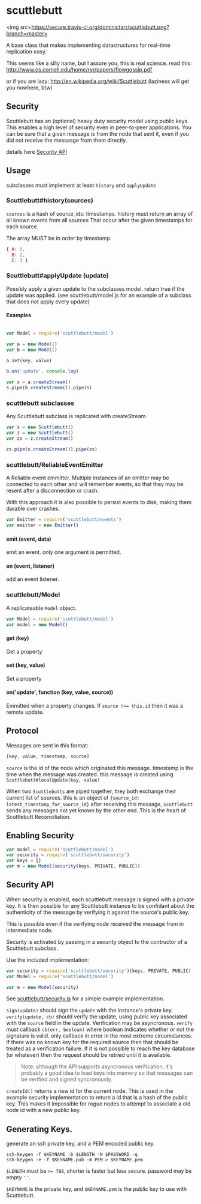 # scuttlebutt

<img src=https://secure.travis-ci.org/dominictarr/scuttlebutt.png?branch=master>

A base class that makes implementing 
datastructures for real-time  replication easy.

This seems like a silly name, but I assure you, this is real science. 
read this: http://www.cs.cornell.edu/home/rvr/papers/flowgossip.pdf

or if you are lazy: http://en.wikipedia.org/wiki/Scuttlebutt (laziness will get you nowhere, btw)

## Security

Scuttlebutt has an (optional) heavy duty security model using public keys. 
This enables a high level of security even in peer-to-peer applications.
You can be sure that a given message is from the node that sent it, 
even if you did not receive the messasge from them directly.

details here [Security API](#security_api)

## Usage

subclasses must implement at least `history` and `applyUpdate`

### Scuttlebutt#history(sources)

`sources` is a hash of source_ids: timestamps. 
history must return an array of all known events from all sources
That occur after the given timestamps for each source.

The array MUST be in order by timestamp.

``` js
{ A: 0,
  B: 2,
  C: 3 }
```

### Scuttlebutt#applyUpdate (update)

Possibly apply a given update to the subclasses model.
return true if the update was applied. (see scuttlebutt/model.js
for an example of a subclass that does not apply every update)

#### Examples

``` js

var Model = require('scuttlebutt/model')

var a = new Model()
var b = new Model()

a.set(key, value)

b.on('update', console.log)

var s = a.createStream()
s.pipe(b.createStream()).pipe(s)
```

### scuttlebutt subclasses

Any Scuttlebutt subclass is replicated with createStream.

``` js
var s = new Scuttlebutt()
var z = new Scuttlebutt()
var zs = z.createStream()

zs.pipe(s.createStream()).pipe(zs)
```

### scuttlebutt/ReliableEventEmitter

A Reliable event emmitter. Multiple instances of an emitter
may be connected to each other and will remember events,
so that they may be resent after a disconnection or crash.

With this approach it is also possible to persist events to disk,
making them durable over crashes.

``` js
var Emitter = require('scuttlebutt/events')
var emitter = new Emitter()
```

#### emit (event, data)

emit an event. only one argument is permitted.

#### on (event, listener)

add an event listener.

### scuttlebutt/Model

A replicateable `Model` object.

``` js
var Model = require('scuttlebutt/model')
var model = new Model()
```


#### get (key)

Get a property

#### set (key, value)

Set a property

#### on('update', function (key, value, source))

Emmitted when a property changes. 
If `source !== this.id`
then it was a remote update.

## Protocol

Messages are sent in this format:

``` js
[key, value, timestamp, source]
```

`source` is the id of the node which originated this message.
timestamp is the time when the message was created. 
this message is created using `Scuttlebutt#localUpdate(key, value)`

When two `Scuttlebutts` are piped together, they both exchange their current list
of sources. this is an object of `{source_id: latest_timestamp_for_source_id}`
after receiving this message, `Scuttlebutt` sends any messages not yet 
known by the other end. This is the heart of Scuttlebutt Reconciliation.

## Enabling Security

``` js
var model = require('scuttlebutt/model')
var security = require('scuttlebutt/security')
var keys = {}
var m = new Model(security(keys, PRIVATE, PUBLIC))
```

## Security API

When security is enabled, each scuttlebutt message is signed with a private key.
It is then possible for any Scuttlebutt instance to be confidant about the
authenticity of the message by verifying it against the source's public key.

This is possible even if the verifying node received the message from in intermediate node.

Security is activated by passing in a security object to the contructor of a Scuttlebutt
subclass. 

Use the included implementation:

``` js
var security = require('scuttlebutt/security')(keys, PRIVATE, PUBLIC)
var Model = require('scuttlebutt/model')

var m = new Model(security)
```

See 
[scuttlebutt/security.js](https://github.com/dominictarr/scuttlebutt/blob/master/security.js)
for a simple example implementation.

`sign(update)` should sign the `update` with the instance's private key.
`verify(update, cb)` should verify the update, using public key associated with the
`source` field in the update. Verification may be asyncronous. `verify` must callback
`cb(err, boolean)` where boolean indicates whether or not the signature is valid.
only callback in error in the most extreme circumstances. 
If there was no known key for the required source then that should be treated as a 
verification failure. If it is not possible to reach the key database (or whatever)
then the request should be retried until it is available. 

> Note: although the API supports asyncronous verification, 
> it's probably a good idea to load keys into memory so that messages can be verified
> and signed syncronously.

`createId()` returns a new id for the current node. This is used in the example security 
implementation to return a id that is a hash of the public key. This makes it impossible
for rogue nodes to attempt to associate a old node id with a new public key.

## Generating Keys.

generate an ssh private key, and a PEM encoded public key.
```
ssh-keygen -f $KEYNAME -b $LENGTH -N $PASSWORD -q
ssh-keygen -e -f $KEYNAME.pub -m PEM > $KEYNAME.pem

```
`$LENGTH` must be `>= 786`, shorter is faster but less secure.
password may be empty `''`.

`$KEYNAME` is the private key, and `$KEYNAME.pem` is the public key
to use with Scuttlebutt.

